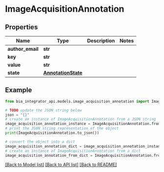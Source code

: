 # ImageAcquisitionAnnotation


## Properties

Name | Type | Description | Notes
------------ | ------------- | ------------- | -------------
**author_email** | **str** |  | 
**key** | **str** |  | 
**value** | **str** |  | 
**state** | [**AnnotationState**](AnnotationState.md) |  | 

## Example

```python
from bia_integrator_api.models.image_acquisition_annotation import ImageAcquisitionAnnotation

# TODO update the JSON string below
json = "{}"
# create an instance of ImageAcquisitionAnnotation from a JSON string
image_acquisition_annotation_instance = ImageAcquisitionAnnotation.from_json(json)
# print the JSON string representation of the object
print(ImageAcquisitionAnnotation.to_json())

# convert the object into a dict
image_acquisition_annotation_dict = image_acquisition_annotation_instance.to_dict()
# create an instance of ImageAcquisitionAnnotation from a dict
image_acquisition_annotation_from_dict = ImageAcquisitionAnnotation.from_dict(image_acquisition_annotation_dict)
```
[[Back to Model list]](../README.md#documentation-for-models) [[Back to API list]](../README.md#documentation-for-api-endpoints) [[Back to README]](../README.md)


